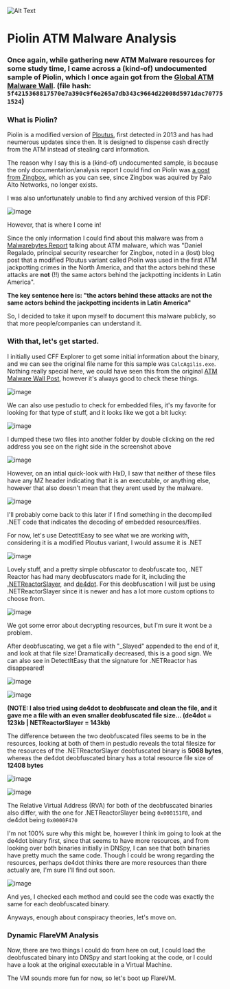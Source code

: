 ![Alt Text](https://c.tenor.com/cJRcMyUAiMcAAAAd/tenor.gif)

# Piolin ATM Malware Analysis

### Once again, while gathering new ATM Malware resources for some study time, I came across a (kind-of) undocumented sample of Piolin, which I once again got from the [Global ATM Malware Wall](https://atm.cybercrime-tracker.net/index.php?x=stats). (file hash: `5f4215368817570e7a390c9f6e265a7db343c9664d22008d5971dac707751524`)

### What is Piolin?

Piolin is a modified version of [Ploutus](https://malpedia.caad.fkie.fraunhofer.de/details/win.ploutus_atm), first detected in 2013 and has had neumerous updates since then. It is designed to dispense cash directly from the ATM instead of stealing card information.

The reason why I say this is a (kind-of) undocumented sample, is because the only documentation/analysis report I could find on Piolin was [a post from Zingbox](https://www.zingbox.com/wp-content/uploads/2018/03/Meet-Piolin.pdf), which as you can see, since Zingbox was aquired by Palo Alto Networks, no longer exists.

I was also unfortunately unable to find any archived version of this PDF:

![image](https://github.com/user-attachments/assets/4791839e-860b-4da6-9f34-525aac71ce73)

However, that is where I come in!

Since the only information I could find about this malware was from a [Malwarebytes Report](https://www.malwarebytes.com/blog/news/2019/08/atm-attacks-and-fraud-part-2) talking about ATM malware, which was "Daniel Regalado, principal security researcher for Zingbox, noted in a (lost) blog post that a modified Ploutus variant called Piolin was used in the first ATM jackpotting crimes in the North America, and that the actors behind these attacks are **not** (!!) the same actors behind the jackpotting incidents in Latin America". 

**The key sentence here is: "the actors behind these attacks are not the same actors behind the jackpotting incidents in Latin America"**

So, I decided to take it upon myself to document this malware publicly, so that more people/companies can understand it.

### With that, let's get started.

I initially used CFF Explorer to get some initial information about the binary, and we can see the original file name for this sample was ```CalcAgilis.exe```. Nothing really special here, we could have seen this from the original [ATM Malware Wall Post](https://atm.cybercrime-tracker.net/index.php?x=threat&hash=5f4215368817570e7a390c9f6e265a7db343c9664d22008d5971dac707751524), however it's always good to check these things.

![image](https://github.com/user-attachments/assets/aded5128-c8fe-4c19-9a96-e2a0814c80a0)

We can also use pestudio to check for embedded files, it's my favorite for looking for that type of stuff, and it looks like we got a bit lucky:

![image](https://github.com/user-attachments/assets/d9fdaec1-3c51-4612-a508-072c502d1523)

I dumped these two files into another folder by double clicking on the red address you see on the right side in the screenshot above

![image](https://github.com/user-attachments/assets/6249e397-a746-474a-ba71-083530c81c3f)

However, on an intial quick-look with HxD, I saw that neither of these files have any MZ header indicating that it is an executable, or anything else, however that also doesn't mean that they arent used by the malware.

![image](https://github.com/user-attachments/assets/e2eee27c-dee0-44b5-9c11-506f867b65bc)

I'll probably come back to this later if I find something in the decompiled .NET code that indicates the decoding of embedded resources/files.

For now, let's use DetectItEasy to see what we are working with, considering it is a modified Ploutus variant, I would assume it is .NET

![image](https://github.com/user-attachments/assets/3d7d2bfe-d3eb-47de-9b1c-daf1a4b51aa7)

Lovely stuff, and a pretty simple obfuscator to deobfuscate too, .NET Reactor has had many deobfuscators made for it, including the [.NETReactorSlayer](https://github.com/SychicBoy/NETReactorSlayer), and [de4dot](https://github.com/de4dot/de4dot). For this deobfuscation I will just be using .NETReactorSlayer since it is newer and has a lot more custom options to choose from.

![image](https://github.com/user-attachments/assets/57b7a71c-0b92-475c-bcf6-adafd03814f4)

We got some error about decrypting resources, but I'm sure it wont be a problem.

After deobfuscating, we get a file with "_Slayed" appended to the end of it, and look at that file size! Dramatically decreased, this is a good sign. We can also see in DetectItEasy that the signature for .NETReactor has disappeared!

![image](https://github.com/user-attachments/assets/808baedc-e46c-4de2-b769-c13737a7b7b5)

![image](https://github.com/user-attachments/assets/929015b5-6d30-478c-bfb7-b74bd1c3e5e0)

**(NOTE: I also tried using de4dot to deobfuscate and clean the file, and it gave me a file with an even smaller deobfuscated file size... (de4dot = 123kb | NETReactorSlayer = 143kb)**

The difference between the two deobfuscated files seems to be in the resources, looking at both of them in pestudio reveals the total filesize for the resources of the .NETReactorSlayer deobfuscated binary is **5068 bytes**, whereas the de4dot deobfuscated binary has a total resource file size of **12408 bytes**

![image](https://github.com/user-attachments/assets/f0015b99-5036-4e89-bca8-d0470aef7e14)

![image](https://github.com/user-attachments/assets/bff16482-c3be-410b-8136-f4ab381ccb6b)

The Relative Virtual Address (RVA) for both of the deobfuscated binaries also differ, with the one for .NETReactorSlayer being ```0x000151F8```, and de4dot being ```0x0000F470```

I'm not 100% sure why this might be, however I think im going to look at the de4dot binary first, since that seems to have more resources, and from looking over both binaries initially in DNSpy, I can see that both binaries have pretty much the same code. Though I could be wrong regarding the resources, perhaps de4dot thinks there are more resources than there actually are, I'm sure I'll find out soon.

![image](https://github.com/user-attachments/assets/69dcdd32-b111-4b66-9ec3-b2e79150a6b2)

And yes, I checked each method and could see the code was exactly the same for each deobfuscated binary.

Anyways, enough about conspiracy theories, let's move on.

### Dynamic FlareVM Analysis

Now, there are two things I could do from here on out, I could load the deobfuscated binary into DNSpy and start looking at the code, or I could have a look at the original executable in a Virtual Machine.

The VM sounds more fun for now, so let's boot up FlareVM.

